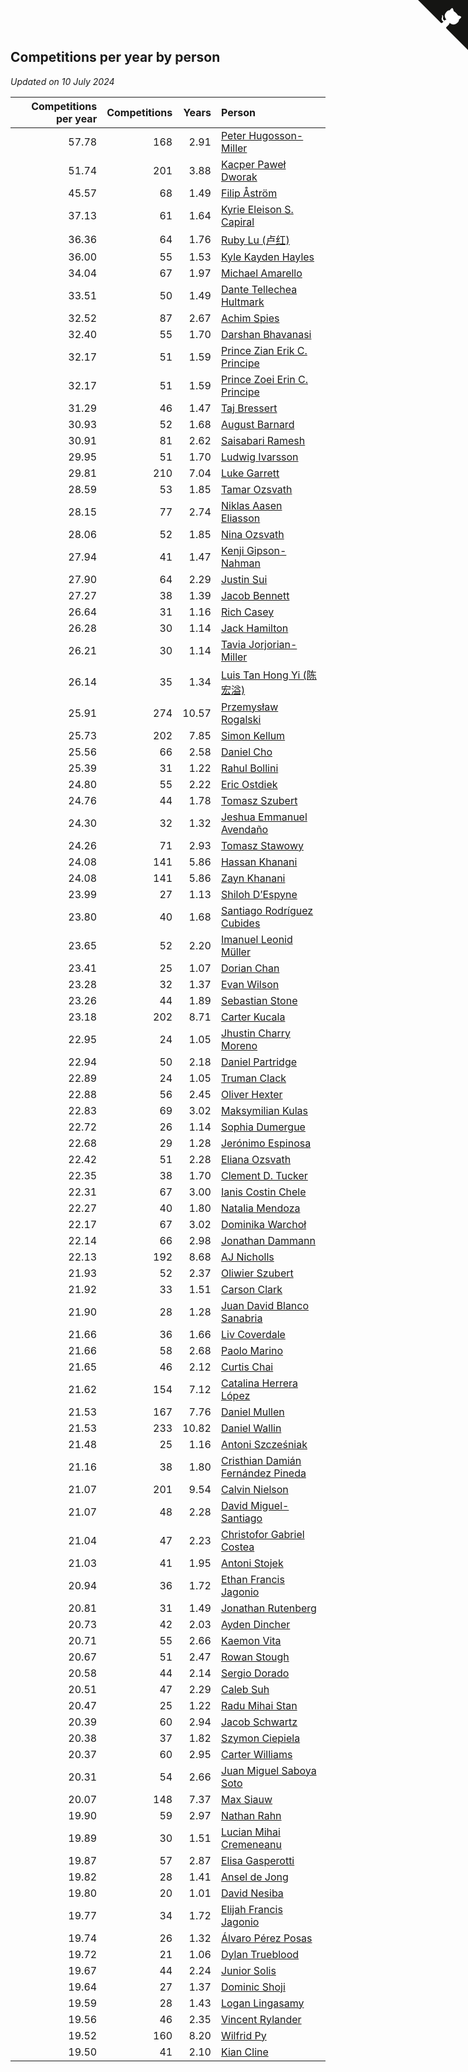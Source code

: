## Competitions per year by person

*Updated on 10 July 2024*

| Competitions per year | Competitions | Years | Person |
| ---: | ---: | ---: | :--- |
| 57.78 | 168 | 2.91 | [Peter Hugosson-Miller](https://www.worldcubeassociation.org/persons/2021HUGO01) |
| 51.74 | 201 | 3.88 | [Kacper Paweł Dworak](https://www.worldcubeassociation.org/persons/2020DWOR01) |
| 45.57 | 68 | 1.49 | [Filip Åström](https://www.worldcubeassociation.org/persons/2023ASTR01) |
| 37.13 | 61 | 1.64 | [Kyrie Eleison S. Capiral](https://www.worldcubeassociation.org/persons/2022CAPI02) |
| 36.36 | 64 | 1.76 | [Ruby Lu (卢红)](https://www.worldcubeassociation.org/persons/2022LURU01) |
| 36.00 | 55 | 1.53 | [Kyle Kayden Hayles](https://www.worldcubeassociation.org/persons/2022HAYL02) |
| 34.04 | 67 | 1.97 | [Michael Amarello](https://www.worldcubeassociation.org/persons/2022AMAR09) |
| 33.51 | 50 | 1.49 | [Dante Tellechea Hultmark](https://www.worldcubeassociation.org/persons/2023HULT01) |
| 32.52 | 87 | 2.67 | [Achim Spies](https://www.worldcubeassociation.org/persons/2021SPIE01) |
| 32.40 | 55 | 1.70 | [Darshan Bhavanasi](https://www.worldcubeassociation.org/persons/2022BHAV01) |
| 32.17 | 51 | 1.59 | [Prince Zian Erik C. Principe](https://www.worldcubeassociation.org/persons/2022PRIN08) |
| 32.17 | 51 | 1.59 | [Prince Zoei Erin C. Principe](https://www.worldcubeassociation.org/persons/2022PRIN09) |
| 31.29 | 46 | 1.47 | [Taj Bressert](https://www.worldcubeassociation.org/persons/2023BRES01) |
| 30.93 | 52 | 1.68 | [August Barnard](https://www.worldcubeassociation.org/persons/2022BARN21) |
| 30.91 | 81 | 2.62 | [Saisabari Ramesh](https://www.worldcubeassociation.org/persons/2021RAME01) |
| 29.95 | 51 | 1.70 | [Ludwig Ivarsson](https://www.worldcubeassociation.org/persons/2022IVAR01) |
| 29.81 | 210 | 7.04 | [Luke Garrett](https://www.worldcubeassociation.org/persons/2017GARR05) |
| 28.59 | 53 | 1.85 | [Tamar Ozsvath](https://www.worldcubeassociation.org/persons/2022OZSV04) |
| 28.15 | 77 | 2.74 | [Niklas Aasen Eliasson](https://www.worldcubeassociation.org/persons/2021ELIA01) |
| 28.06 | 52 | 1.85 | [Nina Ozsvath](https://www.worldcubeassociation.org/persons/2022OZSV03) |
| 27.94 | 41 | 1.47 | [Kenji Gipson-Nahman](https://www.worldcubeassociation.org/persons/2023GIPS01) |
| 27.90 | 64 | 2.29 | [Justin Sui](https://www.worldcubeassociation.org/persons/2022SUIJ01) |
| 27.27 | 38 | 1.39 | [Jacob Bennett](https://www.worldcubeassociation.org/persons/2023BENN04) |
| 26.64 | 31 | 1.16 | [Rich Casey](https://www.worldcubeassociation.org/persons/2023CASE06) |
| 26.28 | 30 | 1.14 | [Jack Hamilton](https://www.worldcubeassociation.org/persons/2023HAMI08) |
| 26.21 | 30 | 1.14 | [Tavia Jorjorian-Miller](https://www.worldcubeassociation.org/persons/2023JORJ01) |
| 26.14 | 35 | 1.34 | [Luis Tan Hong Yi (陈宏溢)](https://www.worldcubeassociation.org/persons/2023YILU01) |
| 25.91 | 274 | 10.57 | [Przemysław Rogalski](https://www.worldcubeassociation.org/persons/2013ROGA02) |
| 25.73 | 202 | 7.85 | [Simon Kellum](https://www.worldcubeassociation.org/persons/2016KELL12) |
| 25.56 | 66 | 2.58 | [Daniel Cho](https://www.worldcubeassociation.org/persons/2021CHOD01) |
| 25.39 | 31 | 1.22 | [Rahul Bollini](https://www.worldcubeassociation.org/persons/2023BOLL01) |
| 24.80 | 55 | 2.22 | [Eric Ostdiek](https://www.worldcubeassociation.org/persons/2022OSTD01) |
| 24.76 | 44 | 1.78 | [Tomasz Szubert](https://www.worldcubeassociation.org/persons/2022SZUB02) |
| 24.30 | 32 | 1.32 | [Jeshua Emmanuel Avendaño](https://www.worldcubeassociation.org/persons/2023AVEN01) |
| 24.26 | 71 | 2.93 | [Tomasz Stawowy](https://www.worldcubeassociation.org/persons/2021STAW01) |
| 24.08 | 141 | 5.86 | [Hassan Khanani](https://www.worldcubeassociation.org/persons/2018KHAN26) |
| 24.08 | 141 | 5.86 | [Zayn Khanani](https://www.worldcubeassociation.org/persons/2018KHAN28) |
| 23.99 | 27 | 1.13 | [Shiloh D’Espyne](https://www.worldcubeassociation.org/persons/2023DESP01) |
| 23.80 | 40 | 1.68 | [Santiago Rodríguez Cubides](https://www.worldcubeassociation.org/persons/2022CUBI01) |
| 23.65 | 52 | 2.20 | [Imanuel Leonid Müller](https://www.worldcubeassociation.org/persons/2022MULL02) |
| 23.41 | 25 | 1.07 | [Dorian Chan](https://www.worldcubeassociation.org/persons/2023DORI01) |
| 23.28 | 32 | 1.37 | [Evan Wilson](https://www.worldcubeassociation.org/persons/2023WILS11) |
| 23.26 | 44 | 1.89 | [Sebastian Stone](https://www.worldcubeassociation.org/persons/2022STON09) |
| 23.18 | 202 | 8.71 | [Carter Kucala](https://www.worldcubeassociation.org/persons/2015KUCA01) |
| 22.95 | 24 | 1.05 | [Jhustin Charry Moreno](https://www.worldcubeassociation.org/persons/2023MORE20) |
| 22.94 | 50 | 2.18 | [Daniel Partridge](https://www.worldcubeassociation.org/persons/2022PART02) |
| 22.89 | 24 | 1.05 | [Truman Clack](https://www.worldcubeassociation.org/persons/2023CLAC02) |
| 22.88 | 56 | 2.45 | [Oliver Hexter](https://www.worldcubeassociation.org/persons/2022HEXT01) |
| 22.83 | 69 | 3.02 | [Maksymilian Kulas](https://www.worldcubeassociation.org/persons/2021KULA02) |
| 22.72 | 26 | 1.14 | [Sophia Dumergue](https://www.worldcubeassociation.org/persons/2023DUME02) |
| 22.68 | 29 | 1.28 | [Jerónimo Espinosa](https://www.worldcubeassociation.org/persons/2023ESPI07) |
| 22.42 | 51 | 2.28 | [Eliana Ozsvath](https://www.worldcubeassociation.org/persons/2022OZSV01) |
| 22.35 | 38 | 1.70 | [Clement D. Tucker](https://www.worldcubeassociation.org/persons/2022TUCK09) |
| 22.31 | 67 | 3.00 | [Ianis Costin Chele](https://www.worldcubeassociation.org/persons/2021CHEL01) |
| 22.27 | 40 | 1.80 | [Natalia Mendoza](https://www.worldcubeassociation.org/persons/2022MEND24) |
| 22.17 | 67 | 3.02 | [Dominika Warchoł](https://www.worldcubeassociation.org/persons/2021WARC01) |
| 22.14 | 66 | 2.98 | [Jonathan Dammann](https://www.worldcubeassociation.org/persons/2021DAMM01) |
| 22.13 | 192 | 8.68 | [AJ Nicholls](https://www.worldcubeassociation.org/persons/2015NICH04) |
| 21.93 | 52 | 2.37 | [Oliwier Szubert](https://www.worldcubeassociation.org/persons/2022SZUB01) |
| 21.92 | 33 | 1.51 | [Carson Clark](https://www.worldcubeassociation.org/persons/2023CLAR02) |
| 21.90 | 28 | 1.28 | [Juan David Blanco Sanabria](https://www.worldcubeassociation.org/persons/2023SANA04) |
| 21.66 | 36 | 1.66 | [Liv Coverdale](https://www.worldcubeassociation.org/persons/2022COVE02) |
| 21.66 | 58 | 2.68 | [Paolo Marino](https://www.worldcubeassociation.org/persons/2021MARI04) |
| 21.65 | 46 | 2.12 | [Curtis Chai](https://www.worldcubeassociation.org/persons/2022CHAI02) |
| 21.62 | 154 | 7.12 | [Catalina Herrera López](https://www.worldcubeassociation.org/persons/2017LOPE31) |
| 21.53 | 167 | 7.76 | [Daniel Mullen](https://www.worldcubeassociation.org/persons/2016MULL04) |
| 21.53 | 233 | 10.82 | [Daniel Wallin](https://www.worldcubeassociation.org/persons/2013WALL03) |
| 21.48 | 25 | 1.16 | [Antoni Szcześniak](https://www.worldcubeassociation.org/persons/2023SZCZ04) |
| 21.16 | 38 | 1.80 | [Cristhian Damián Fernández Pineda](https://www.worldcubeassociation.org/persons/2022PINE05) |
| 21.07 | 201 | 9.54 | [Calvin Nielson](https://www.worldcubeassociation.org/persons/2014NIEL03) |
| 21.07 | 48 | 2.28 | [David Miguel-Santiago](https://www.worldcubeassociation.org/persons/2022MIGU02) |
| 21.04 | 47 | 2.23 | [Christofor Gabriel Costea](https://www.worldcubeassociation.org/persons/2022COST03) |
| 21.03 | 41 | 1.95 | [Antoni Stojek](https://www.worldcubeassociation.org/persons/2022STOJ03) |
| 20.94 | 36 | 1.72 | [Ethan Francis Jagonio](https://www.worldcubeassociation.org/persons/2022JAGO03) |
| 20.81 | 31 | 1.49 | [Jonathan Rutenberg](https://www.worldcubeassociation.org/persons/2023RUTE01) |
| 20.73 | 42 | 2.03 | [Ayden Dincher](https://www.worldcubeassociation.org/persons/2022DINC01) |
| 20.71 | 55 | 2.66 | [Kaemon Vita](https://www.worldcubeassociation.org/persons/2021VITA01) |
| 20.67 | 51 | 2.47 | [Rowan Stough](https://www.worldcubeassociation.org/persons/2022STOU01) |
| 20.58 | 44 | 2.14 | [Sergio Dorado](https://www.worldcubeassociation.org/persons/2022CORR05) |
| 20.51 | 47 | 2.29 | [Caleb Suh](https://www.worldcubeassociation.org/persons/2022SUHC01) |
| 20.47 | 25 | 1.22 | [Radu Mihai Stan](https://www.worldcubeassociation.org/persons/2023STAN09) |
| 20.39 | 60 | 2.94 | [Jacob Schwartz](https://www.worldcubeassociation.org/persons/2021SCHW01) |
| 20.38 | 37 | 1.82 | [Szymon Ciepiela](https://www.worldcubeassociation.org/persons/2022CIEP01) |
| 20.37 | 60 | 2.95 | [Carter Williams](https://www.worldcubeassociation.org/persons/2021WILL06) |
| 20.31 | 54 | 2.66 | [Juan Miguel Saboya Soto](https://www.worldcubeassociation.org/persons/2021SOTO01) |
| 20.07 | 148 | 7.37 | [Max Siauw](https://www.worldcubeassociation.org/persons/2017SIAU02) |
| 19.90 | 59 | 2.97 | [Nathan Rahn](https://www.worldcubeassociation.org/persons/2021RAHN01) |
| 19.89 | 30 | 1.51 | [Lucian Mihai Cremeneanu](https://www.worldcubeassociation.org/persons/2023CREM01) |
| 19.87 | 57 | 2.87 | [Elisa Gasperotti](https://www.worldcubeassociation.org/persons/2021GASP01) |
| 19.82 | 28 | 1.41 | [Ansel de Jong](https://www.worldcubeassociation.org/persons/2023JONG01) |
| 19.80 | 20 | 1.01 | [David Nesiba](https://www.worldcubeassociation.org/persons/2023NESI01) |
| 19.77 | 34 | 1.72 | [Elijah Francis Jagonio](https://www.worldcubeassociation.org/persons/2022JAGO02) |
| 19.74 | 26 | 1.32 | [Álvaro Pérez Posas](https://www.worldcubeassociation.org/persons/2023POSA01) |
| 19.72 | 21 | 1.06 | [Dylan Trueblood](https://www.worldcubeassociation.org/persons/2023TRUE02) |
| 19.67 | 44 | 2.24 | [Junior Solis](https://www.worldcubeassociation.org/persons/2022SOLI03) |
| 19.64 | 27 | 1.37 | [Dominic Shoji](https://www.worldcubeassociation.org/persons/2023SHOJ01) |
| 19.59 | 28 | 1.43 | [Logan Lingasamy](https://www.worldcubeassociation.org/persons/2023LING02) |
| 19.56 | 46 | 2.35 | [Vincent Rylander](https://www.worldcubeassociation.org/persons/2022RYLA01) |
| 19.52 | 160 | 8.20 | [Wilfrid Py](https://www.worldcubeassociation.org/persons/2016PYWI01) |
| 19.50 | 41 | 2.10 | [Kian Cline](https://www.worldcubeassociation.org/persons/2022CLIN01) |


<a href="https://github.com/jonatanklosko/wca_statistics" class="github-corner" aria-label="View source on Github"><svg width="80" height="80" viewBox="0 0 250 250" style="fill:#151513; color:#fff; position: absolute; top: 0; border: 0; right: 0;" aria-hidden="true"><path d="M0,0 L115,115 L130,115 L142,142 L250,250 L250,0 Z"></path><path d="M128.3,109.0 C113.8,99.7 119.0,89.6 119.0,89.6 C122.0,82.7 120.5,78.6 120.5,78.6 C119.2,72.0 123.4,76.3 123.4,76.3 C127.3,80.9 125.5,87.3 125.5,87.3 C122.9,97.6 130.6,101.9 134.4,103.2" fill="currentColor" style="transform-origin: 130px 106px;" class="octo-arm"></path><path d="M115.0,115.0 C114.9,115.1 118.7,116.5 119.8,115.4 L133.7,101.6 C136.9,99.2 139.9,98.4 142.2,98.6 C133.8,88.0 127.5,74.4 143.8,58.0 C148.5,53.4 154.0,51.2 159.7,51.0 C160.3,49.4 163.2,43.6 171.4,40.1 C171.4,40.1 176.1,42.5 178.8,56.2 C183.1,58.6 187.2,61.8 190.9,65.4 C194.5,69.0 197.7,73.2 200.1,77.6 C213.8,80.2 216.3,84.9 216.3,84.9 C212.7,93.1 206.9,96.0 205.4,96.6 C205.1,102.4 203.0,107.8 198.3,112.5 C181.9,128.9 168.3,122.5 157.7,114.1 C157.9,116.9 156.7,120.9 152.7,124.9 L141.0,136.5 C139.8,137.7 141.6,141.9 141.8,141.8 Z" fill="currentColor" class="octo-body"></path></svg></a><style>.github-corner:hover .octo-arm{animation:octocat-wave 560ms ease-in-out}@keyframes octocat-wave{0%,100%{transform:rotate(0)}20%,60%{transform:rotate(-25deg)}40%,80%{transform:rotate(10deg)}}@media (max-width:500px){.github-corner:hover .octo-arm{animation:none}.github-corner .octo-arm{animation:octocat-wave 560ms ease-in-out}}</style>
